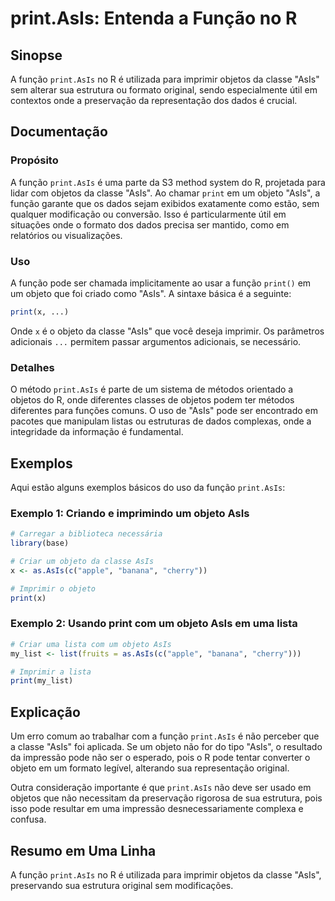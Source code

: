 <!--
Meta Description: # print.AsIs: Entenda a Função no R ## Sinopse A função `print.AsIs` no R é utilizada para imprimir objetos da classe "AsIs" sem alterar sua estrutura...
Meta Keywords: asis, print, objeto, função, que
-->

# print.AsIs: Entenda a Função no R

## Sinopse
A função `print.AsIs` no R é utilizada para imprimir objetos da classe "AsIs" sem alterar sua estrutura ou formato original, sendo especialmente útil em contextos onde a preservação da representação dos dados é crucial.

## Documentação
### Propósito
A função `print.AsIs` é uma parte da S3 method system do R, projetada para lidar com objetos da classe "AsIs". Ao chamar `print` em um objeto "AsIs", a função garante que os dados sejam exibidos exatamente como estão, sem qualquer modificação ou conversão. Isso é particularmente útil em situações onde o formato dos dados precisa ser mantido, como em relatórios ou visualizações.

### Uso
A função pode ser chamada implicitamente ao usar a função `print()` em um objeto que foi criado como "AsIs". A sintaxe básica é a seguinte:

```R
print(x, ...)
```

Onde `x` é o objeto da classe "AsIs" que você deseja imprimir. Os parâmetros adicionais `...` permitem passar argumentos adicionais, se necessário.

### Detalhes
O método `print.AsIs` é parte de um sistema de métodos orientado a objetos do R, onde diferentes classes de objetos podem ter métodos diferentes para funções comuns. O uso de "AsIs" pode ser encontrado em pacotes que manipulam listas ou estruturas de dados complexas, onde a integridade da informação é fundamental.

## Exemplos
Aqui estão alguns exemplos básicos do uso da função `print.AsIs`:

### Exemplo 1: Criando e imprimindo um objeto AsIs
```R
# Carregar a biblioteca necessária
library(base)

# Criar um objeto da classe AsIs
x <- as.AsIs(c("apple", "banana", "cherry"))

# Imprimir o objeto
print(x)
```

### Exemplo 2: Usando print com um objeto AsIs em uma lista
```R
# Criar uma lista com um objeto AsIs
my_list <- list(fruits = as.AsIs(c("apple", "banana", "cherry")))

# Imprimir a lista
print(my_list)
```

## Explicação
Um erro comum ao trabalhar com a função `print.AsIs` é não perceber que a classe "AsIs" foi aplicada. Se um objeto não for do tipo "AsIs", o resultado da impressão pode não ser o esperado, pois o R pode tentar converter o objeto em um formato legível, alterando sua representação original.

Outra consideração importante é que `print.AsIs` não deve ser usado em objetos que não necessitam da preservação rigorosa de sua estrutura, pois isso pode resultar em uma impressão desnecessariamente complexa e confusa.

## Resumo em Uma Linha
A função `print.AsIs` no R é utilizada para imprimir objetos da classe "AsIs", preservando sua estrutura original sem modificações.